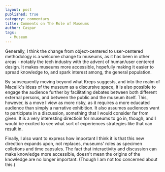 ```yaml
---
layout: post
published: true
category: commentary
title: Comments on The Role of Museums
author: Caspar
tags:
  - Museum
---
```

Generally, I think the change from object-centered to user-centered methodology is a welcome change to museums, as it has been in other areas - notably the tech industry with the advent of human/user centered design. It makes museums more accessible, hopefully making it easier to spread knowledge to, and spark interest among, the general population.

By subsequently moving beyond what Kreps suggests, and into the realm of Macalik's ideas of the museum as a discursive space, it is also possible to engage the audience further by facilitating debates between both different external persons, and between the public and the museum itself. This, however, is a move I view as more risky, as it requires a more educated audience than simply a narrative exhibition. It also assumes audiences want to participate in a discussion, something that I would consider far from given. It is a very interesting directioin for museums to go in, though, and I would be excited to see what sort of experiences strategies like that can result in.

Finally, I also want to express how important I think it is that this new direction expands upon, not replaces, museums' roles as specimen colletions and time capsules. The fact that interactivity and discussion can make knowledge more accessible, doesn't mean the origins of the knowledge are no longer important. (Though I am not too concerned about this.)
